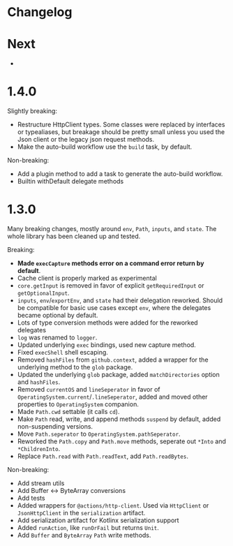 # Changelog

# Next

*

# 1.4.0

Slightly breaking:

* Restructure HttpClient types. Some classes were replaced by interfaces or typealiases, but breakage should be pretty
  small unless you used the Json client or the legacy json request methods.
* Make the auto-build workflow use the `build` task, by default.

Non-breaking:

* Add a plugin method to add a task to generate the auto-build workflow.
* Builtin withDefault delegate methods

# 1.3.0

Many breaking changes, mostly around `env`, `Path`, `inputs`, and `state`. The whole library has been cleaned up and
tested.

Breaking:

* **Made `execCapture` methods error on a command error return by default**.
* Cache client is properly marked as experimental
* `core.getInput` is removed in favor of explicit `getRequiredInput` or `getOptionalInput`.
* `inputs`, `env`/`exportEnv`, and `state` had their delegation reworked. Should be compatible for basic use cases
  except `env`, where the delegates became optional by default.
* Lots of type conversion methods were added for the reworked delegates
* `log` was renamed to `logger`.
* Updated underlying `exec` bindings, used new capture method.
* Fixed `execShell` shell escaping.
* Removed `hashFiles` from `github.context`, added a wrapper for the underlying method to the `glob` package.
* Updated the underlying `glob` package, added `matchDirectories` option and `hashFiles`.
* Removed `currentOS` and `lineSeperator` in favor of `OperatingSystem.current`/`.lineSeperator`, added and moved other
  properties to `OperatingSystem` companion.
* Made `Path.cwd` settable (it calls `cd`).
* Make `Path` read, write, and append methods `suspend` by default, added non-suspending versions.
* Move `Path.seperator` to `OperatingSystem.pathSeperator`.
* Reworked the `Path.copy` and `Path.move` methods, seperate out `*Into` and `*ChildrenInto`.
* Replace `Path.read` with `Path.readText`, add `Path.readBytes`.

Non-breaking:

* Add stream utils
* Add Buffer <-> ByteArray conversions
* Add tests
* Added wrappers for `@actions/http-client`. Used via `HttpClient` or `JsonHttpClient` in the `serialization` artifact.
* Add serialization artifact for Kotlinx serialization support
* Added `runAction`, like `runOrFail` but returns `Unit`.
* Add `Buffer` and `ByteArray` `Path` write methods.
